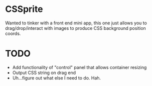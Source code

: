 CSSprite
========

Wanted to tinker with a front end mini app, this one just allows you to drag/drop/interact with images to produce CSS background position coords.


TODO
========

- Add functionality of "control" panel that allows container resizing
- Output CSS string on drag end
- Uh...figure out what else I need to do. Hah.